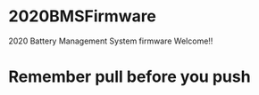 # 2020BMSFirmware
2020 Battery Management System firmware
Welcome!!
# Remember pull before you push
